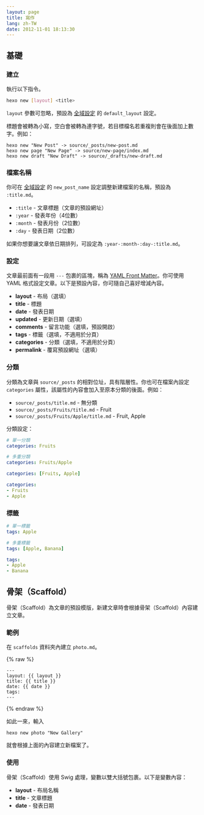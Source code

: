 ```yaml
---
layout: page
title: 寫作
lang: zh-TW
date: 2012-11-01 18:13:30
---
```


## 基礎

### 建立

執行以下指令。

``` bash
hexo new [layout] <title>
```

`layout` 參數可忽略，預設為 [全域設定][2] 的 `default_layout` 設定。

標題會被轉為小寫，空白會被轉為連字號，若目標檔名若重複則會在後面加上數字。例如：

```
hexo new "New Post" -> source/_posts/new-post.md
hexo new page "New Page" -> source/new-page/index.md
hexo new draft "New Draft" -> source/_drafts/new-draft.md
```

### 檔案名稱

你可在 [全域設定][2] 的 `new_post_name` 設定調整新建檔案的名稱，預設為 `:title.md`。

- `:title` - 文章標題（文章的預設網址）
- `:year` - 發表年份（4位數）
- `:month` - 發表月份（2位數）
- `:day` - 發表日期（2位數）

如果你想要讓文章依日期排列，可設定為 `:year-:month-:day-:title.md`。

### 設定

文章最前面有一段用 `---` 包裹的區塊，稱為 [YAML Front Matter][1]。你可使用 YAML 格式設定文章。以下是預設內容，你可隨自己喜好增減內容。

- **layout** - 布局（選填）
- **title** - 標題
- **date** - 發表日期
- **updated** - 更新日期（選填）
- **comments** - 留言功能（選填，預設開啟）
- **tags** - 標籤（選填，不適用於分頁）
- **categories** - 分類（選填，不適用於分頁）
- **permalink** - 覆寫預設網址（選填）

### 分類

分類為文章與 `source/_posts` 的相對位址，具有階層性。你也可在檔案內設定 `categories` 屬性，該屬性的內容會加入至原本分類的後面。例如：

- `source/_posts/title.md` - 無分類
- `source/_posts/Fruits/title.md` - Fruit
- `source/_posts/Fruits/Apple/title.md` - Fruit, Apple

分類設定：

``` yaml
# 單一分類
categories: Fruits

# 多重分類
categories: Fruits/Apple

categories: [Fruits, Apple]

categories:
- Fruits
- Apple
```

### 標籤

``` yaml
# 單一標籤
tags: Apple

# 多重標籤
tags: [Apple, Banana]

tags:
- Apple
- Banana
```

## 骨架（Scaffold）

骨架（Scaffold）為文章的預設模版，新建文章時會根據骨架（Scaffold）內容建立文章。

### 範例

在 `scaffolds` 資料夾內建立 `photo.md`。

{% raw %}
<pre><code>---
layout: {{ layout }}
title: {{ title }}
date: {{ date }}
tags:
---
</code></pre>
{% endraw %}

如此一來，輸入

```
hexo new photo "New Gallery"
```

就會根據上面的內容建立新檔案了。

### 使用

骨架（Scaffold）使用 Swig 處理，變數以雙大括號包裹。以下是變數內容：

- **layout** - 布局名稱
- **title** - 文章標題
- **date** - 發表日期

[1]: https://github.com/mojombo/jekyll/wiki/YAML-Front-Matter
[2]: configure.html